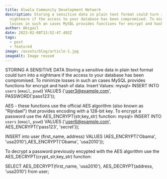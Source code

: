 ```yaml
---
title: Alwala Community Development Network
description: Storing a sensitive data in plain text format could turn into a
  nightmare if the access to your database has been compromised. To minimize
  losses in such an cases MySQL provides functions for encrypt and hash of data.
author: Abigail
date: 2023-02-08T13:52:47.492Z
tags:
  - post
  - featured
image: /assets/blog/article-1.jpg
imageAlt: Image reused
---
```

STORING A SENSITIVE DATA
Storing a sensitive data in plain text format could turn into a nightmare if the access to your database has been compromised. To minimize losses in such an cases MySQL provides functions for encrypt and hash of data.
Insert Values:
mysql> INSERT INTO `users` (`email`, `pswd`) VALUES ('user3@example.com', PASSWORD('pass123'));

AES - these functions use the official AES algorithm (also known as "Rijndael") that provides encoding with a 128-bit key. 
To encrypt a password use the AES_ENCRYPT(str,key_str) function:
mysql> INSERT INTO `users` (`email`, `pswd`) VALUES ('user6@example.com', AES_ENCRYPT('pass123', 'secret'));

INSERT into user (first_name, address) VALUES (AES_ENCRYPT('Obama', 'usa2010'),AES_ENCRYPT('Obama', 'usa2010'));

To decrypt a password previously encypted with the AES algorithm use the AES_DECRYPT(crypt_str,key_str) function:

SELECT AES_DECRYPT(first_name, 'usa2010'), AES_DECRYPT(address, 'usa2010') from user;